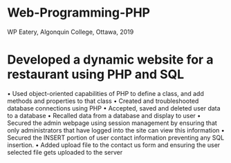 # Web-Programming-PHP

WP Eatery, Algonquin College, Ottawa, 2019
# Developed a dynamic website for a restaurant using PHP and SQL
• Used object-oriented capabilities of PHP to define a class, and add methods and properties to that class
• Created and troubleshooted database connections using PHP
• Accepted, saved and deleted user data to a database
• Recalled data from a database and display to user
• Secured the admin webpage using session management by ensuring that only administrators that have logged into the site can view this information
• Secured the INSERT portion of user contact information preventing any SQL insertion.
• Added upload file to the contact us form and ensuring the user selected file gets uploaded to the server

